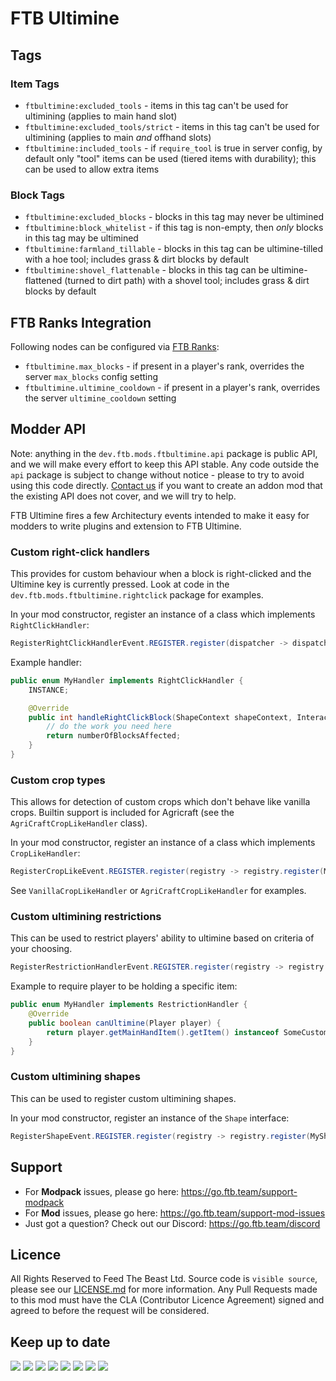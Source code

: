# FTB Ultimine

## Tags

### Item Tags

* `ftbultimine:excluded_tools` - items in this tag can't be used for ultimining (applies to main hand slot)
* `ftbultimine:excluded_tools/strict` - items in this tag can't be used for ultimining (applies to main _and_ offhand slots)
* `ftbultimine:included_tools` - if `require_tool` is true in server config, by default only "tool" items can be used (tiered items with durability); this can be used to allow extra items

### Block Tags

* `ftbultimine:excluded_blocks` - blocks in this tag may never be ultimined
* `ftbultimine:block_whitelist` - if this tag is non-empty, then _only_ blocks in this tag may be ultimined
* `ftbultimine:farmland_tillable` - blocks in this tag can be ultimine-tilled with a hoe tool; includes grass & dirt blocks by default
* `ftbultimine:shovel_flattenable` - blocks in this tag can be ultimine-flattened (turned to dirt path) with a shovel tool; includes grass & dirt blocks by default

## FTB Ranks Integration

Following nodes can be configured via [FTB Ranks](https://www.curseforge.com/minecraft/mc-mods/ftb-ranks-forge):

* `ftbultimine.max_blocks` - if present in a player's rank, overrides the server `max_blocks` config setting
* `ftbultimine.ultimine_cooldown` - if present in a player's rank, overrides the server `ultimine_cooldown` setting

## Modder API

Note: anything in the `dev.ftb.mods.ftbultimine.api` package is public API, and we will make every effort to keep this API stable. Any code outside the `api` package is subject to change without notice - please to try to avoid using this code directly. [Contact us](https://go.ftb.team/support-mod-issues) if you want to create an addon mod that the existing API does not cover, and we will try to help.

FTB Ultimine fires a few Architectury events intended to make it easy for modders to write plugins and extension to FTB Ultimine.

### Custom right-click handlers

This provides for custom behaviour when a block is right-clicked and the Ultimine key is currently pressed. Look at code in the `dev.ftb.mods.ftbultimine.rightclick` package for examples.

In your mod constructor, register an instance of a class which implements `RightClickHandler`:
```java
RegisterRightClickHandlerEvent.REGISTER.register(dispatcher -> dispatcher.registerHandler(MyHandler.INSTANCE));
```

Example handler:
```java
public enum MyHandler implements RightClickHandler {
    INSTANCE;

    @Override
    public int handleRightClickBlock(ShapeContext shapeContext, InteractionHand hand, Collection<BlockPos> positions) {
        // do the work you need here
        return numberOfBlocksAffected;
    }
}
```

### Custom crop types

This allows for detection of custom crops which don't behave like vanilla crops. Builtin support is included for Agricraft (see the `AgriCraftCropLikeHandler` class).

In your mod constructor, register an instance of a class which implements `CropLikeHandler`:

```java
RegisterCropLikeEvent.REGISTER.register(registry -> registry.register(MyHandler.INSTANCE));
```

See `VanillaCropLikeHandler` or `AgriCraftCropLikeHandler` for examples.

### Custom ultimining restrictions

This can be used to restrict players' ability to ultimine based on criteria of your choosing.

```java
RegisterRestrictionHandlerEvent.REGISTER.register(registry -> registry.register(MyHandler.INSTANCE));
```

Example to require player to be holding a specific item:
```java
public enum MyHandler implements RestrictionHandler {
    @Override
    public boolean canUltimine(Player player) {
        return player.getMainHandItem().getItem() instanceof SomeCustomItem;
    }
}
```

### Custom ultimining shapes

This can be used to register custom ultimining shapes.

In your mod constructor, register an instance of the `Shape` interface:

```java
RegisterShapeEvent.REGISTER.register(registry -> registry.register(MyShape.INSTANCE));
```

## Support

- For **Modpack** issues, please go here: https://go.ftb.team/support-modpack
- For **Mod** issues, please go here: https://go.ftb.team/support-mod-issues
- Just got a question? Check out our Discord: https://go.ftb.team/discord

## Licence

All Rights Reserved to Feed The Beast Ltd. Source code is `visible source`, please see our [LICENSE.md](/LICENSE.md) for more information. Any Pull Requests made to this mod must have the CLA (Contributor Licence Agreement) signed and agreed to before the request will be considered.

## Keep up to date

[![](https://cdn.feed-the-beast.com/assets/socials/icons/social-discord.webp)](https://go.ftb.team/discord) [![](https://cdn.feed-the-beast.com/assets/socials/icons/social-github.webp)](https://go.ftb.team/github) [![](https://cdn.feed-the-beast.com/assets/socials/icons/social-twitter-x.webp)](https://go.ftb.team/twitter) [![](https://cdn.feed-the-beast.com/assets/socials/icons/social-youtube.webp)](https://go.ftb.team/youtube) [![](https://cdn.feed-the-beast.com/assets/socials/icons/social-twitch.webp)](https://go.ftb.team/twitch) [![](https://cdn.feed-the-beast.com/assets/socials/icons/social-instagram.webp)](https://go.ftb.team/instagram) [![](https://cdn.feed-the-beast.com/assets/socials/icons/social-facebook.webp)](https://go.ftb.team/facebook) [![](https://cdn.feed-the-beast.com/assets/socials/icons/social-tiktok.webp)](https://go.ftb.team/tiktok)